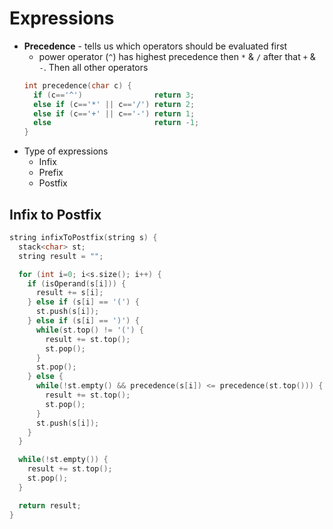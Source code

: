 # Expressions

- **Precedence** - tells us which operators should be evaluated first
  - power operator (`^`) has highest precedence then `*` & `/` after that `+` & `-`. Then all other operators
  ```cpp
  int precedence(char c) {
    if (c=='^')                return 3;
    else if (c=='*' || c=='/') return 2;
    else if (c=='+' || c=='-') return 1;
    else                       return -1;
  }
  ```
- Type of expressions
  - Infix
  - Prefix
  - Postfix

## Infix to Postfix

```cpp
string infixToPostfix(string s) {
  stack<char> st;
  string result = "";

  for (int i=0; i<s.size(); i++) {
    if (isOperand(s[i])) {
      result += s[i];
    } else if (s[i] == '(') {
      st.push(s[i]);
    } else if (s[i] == ')') {
      while(st.top() != '(') {
        result += st.top();
        st.pop();
      }
      st.pop();
    } else {
      while(!st.empty() && precedence(s[i]) <= precedence(st.top())) {
        result += st.top();
        st.pop();
      }
      st.push(s[i]);
    }
  }

  while(!st.empty()) {
    result += st.top();
    st.pop();
  }

  return result;
}
```